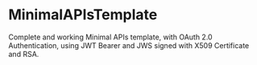 # MinimalAPIsTemplate
Complete and working Minimal APIs template, with OAuth 2.0 Authentication, using JWT Bearer and JWS signed with X509 Certificate and RSA.
